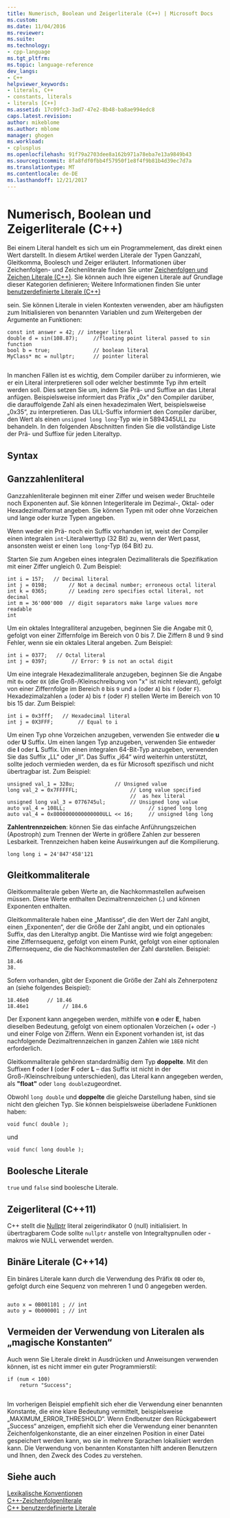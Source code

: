 ```yaml
---
title: Numerisch, Boolean und Zeigerliterale (C++) | Microsoft Docs
ms.custom: 
ms.date: 11/04/2016
ms.reviewer: 
ms.suite: 
ms.technology:
- cpp-language
ms.tgt_pltfrm: 
ms.topic: language-reference
dev_langs:
- C++
helpviewer_keywords:
- literals, C++
- constants, literals
- literals [C++]
ms.assetid: 17c09fc3-3ad7-47e2-8b48-ba8ae994edc8
caps.latest.revision: 
author: mikeblome
ms.author: mblome
manager: ghogen
ms.workload:
- cplusplus
ms.openlocfilehash: 91f79a2703dee8a162b971a78eba7e13a9849b43
ms.sourcegitcommit: 8fa8fdf0fbb4f57950f1e8f4f9b81b4d39ec7d7a
ms.translationtype: MT
ms.contentlocale: de-DE
ms.lasthandoff: 12/21/2017
---
```

# <a name="numeric-boolean-and-pointer-literals--c"></a>Numerisch, Boolean und Zeigerliterale (C++)
Bei einem Literal handelt es sich um ein Programmelement, das direkt einen Wert darstellt. In diesem Artikel werden Literale der Typen Ganzzahl, Gleitkomma, Boolesch und Zeiger erläutert. Informationen über Zeichenfolgen- und Zeichenliterale finden Sie unter [Zeichenfolgen und Zeichen Literale (C++)](../cpp/string-and-character-literals-cpp.md). Sie können auch Ihre eigenen Literale auf Grundlage dieser Kategorien definieren; Weitere Informationen finden Sie unter [benutzerdefinierte Literale (C++)](../cpp/user-defined-literals-cpp.md)  
  
 sein. Sie können Literale in vielen Kontexten verwenden, aber am häufigsten zum Initialisieren von benannten Variablen und zum Weitergeben der Argumente an Funktionen:  
  
```  
const int answer = 42; // integer literal  
double d = sin(108.87);     //floating point literal passed to sin function  
bool b = true;              // boolean literal  
MyClass* mc = nullptr;      // pointer literal  
  
```  
  
 In manchen Fällen ist es wichtig, dem Compiler darüber zu informieren, wie er ein Literal interpretieren soll oder welcher bestimmte Typ ihm erteilt werden soll. Dies setzen Sie um, indem Sie Prä- und Suffixe an das Literal anfügen. Beispielsweise informiert das Präfix „0x“ den Compiler darüber, die darauffolgende Zahl als einen hexadezimalen Wert, beispielsweise „0x35“, zu interpretieren. Das ULL-Suffix informiert den Compiler darüber, den Wert als einen `unsigned long long`-Typ wie in 5894345ULL zu behandeln. In den folgenden Abschnitten finden Sie die vollständige Liste der Prä- und Suffixe für jeden Literaltyp.  
  
## <a name="syntax"></a>Syntax  
  
## <a name="integer-literals"></a>Ganzzahlenliteral  
 Ganzzahlenliterale beginnen mit einer Ziffer und weisen weder Bruchteile noch Exponenten auf. Sie können Integerliterale im Dezimal-, Oktal- oder Hexadezimalformat angeben. Sie können Typen mit oder ohne Vorzeichen und lange oder kurze Typen angeben.  
  
 Wenn weder ein Prä- noch ein Suffix vorhanden ist, weist der Compiler einen integralen `int`-Literalwerttyp (32 Bit) zu, wenn der Wert passt, ansonsten weist er einen `long long`-Typ (64 Bit) zu.  
  
 Starten Sie zum Angeben eines integralen Dezimalliterals die Spezifikation mit einer Ziffer ungleich 0. Zum Beispiel:  
  
```  
int i = 157;   // Decimal literal  
int j = 0198;       // Not a decimal number; erroneous octal literal  
int k = 0365;       // Leading zero specifies octal literal, not decimal  
int m = 36'000'000  // digit separators make large values more readable  
int   
```  
  
 Um ein oktales Integralliteral anzugeben, beginnen Sie die Angabe mit 0, gefolgt von einer Ziffernfolge im Bereich von 0 bis 7. Die Ziffern 8 und 9 sind Fehler, wenn sie ein oktales Literal angeben. Zum Beispiel:  
  
```  
int i = 0377;   // Octal literal  
int j = 0397;        // Error: 9 is not an octal digit  
```  
  
 Um eine integrale Hexadezimalliterale anzugeben, beginnen Sie die Angabe mit `0x` oder `0X` (die Groß-/Kleinschreibung von "x" ist nicht relevant), gefolgt von einer Ziffernfolge im Bereich `0` bis `9` und `a` (oder `A`) bis `f` (oder `F`). Hexadezimalzahlen `a` (oder `A`) bis `f` (oder `F`) stellen Werte im Bereich von 10 bis 15 dar. Zum Beispiel:  
  
```  
int i = 0x3fff;   // Hexadecimal literal  
int j = 0X3FFF;        // Equal to i  
```  
  
 Um einen Typ ohne Vorzeichen anzugeben, verwenden Sie entweder die **u** oder **U** Suffix. Um einen langen Typ anzugeben, verwenden Sie entweder die **l** oder **L** Suffix. Um einen integralen 64-Bit-Typ anzugeben, verwenden Sie das Suffix „LL“ oder „ll“. Das Suffix „i64“ wird weiterhin unterstützt, sollte jedoch vermieden werden, da es für Microsoft spezifisch und nicht übertragbar ist. Zum Beispiel:  
  
```  
unsigned val_1 = 328u;             // Unsigned value  
long val_2 = 0x7FFFFFL;                 // Long value specified   
                                        //  as hex literal  
unsigned long val_3 = 0776745ul;        // Unsigned long value  
auto val_4 = 108LL;                           // signed long long  
auto val_4 = 0x8000000000000000ULL << 16;     // unsigned long long   
```  
  
 **Zahlentrennzeichen**: können Sie das einfache Anführungszeichen (Apostroph) zum Trennen der Werte in größere Zahlen zur besseren Lesbarkeit. Trennzeichen haben keine Auswirkungen auf die Kompilierung.  
  
```  
long long i = 24'847'458'121  
```  
  
## <a name="floating-point-literals"></a>Gleitkommaliterale  
 Gleitkommaliterale geben Werte an, die Nachkommastellen aufweisen müssen. Diese Werte enthalten Dezimaltrennzeichen (**.**) und können Exponenten enthalten.  
  
 Gleitkommaliterale haben eine „Mantisse“, die den Wert der Zahl angibt, einen „Exponenten“, der die Größe der Zahl angibt, und ein optionales Suffix, das den Literaltyp angibt. Die Mantisse wird wie folgt angegeben: eine Ziffernsequenz, gefolgt von einem Punkt, gefolgt von einer optionalen Ziffernsequenz, die die Nachkommastellen der Zahl darstellen. Beispiel:  
  
```  
18.46  
38.  
```  
  
 Sofern vorhanden, gibt der Exponent die Größe der Zahl als Zehnerpotenz an (siehe folgendes Beispiel):  
  
```  
18.46e0      // 18.46  
18.46e1           // 184.6  
```  
  
 Der Exponent kann angegeben werden, mithilfe von **e** oder **E**, haben dieselben Bedeutung, gefolgt von einem optionalen Vorzeichen (+ oder -) und einer Folge von Ziffern.  Wenn ein Exponent vorhanden ist, ist das nachfolgende Dezimaltrennzeichen in ganzen Zahlen wie `18E0` nicht erforderlich.  
  
 Gleitkommaliterale gehören standardmäßig dem Typ **doppelte**. Mit den Suffixen **f** oder **l** (oder **F** oder **L** – das Suffix ist nicht in der Groß-/Kleinschreibung unterschieden), das Literal kann angegeben werden, als  **"float"** oder `long double`zugeordnet.  
  
 Obwohl `long double` und **doppelte** die gleiche Darstellung haben, sind sie nicht den gleichen Typ. Sie können beispielsweise überladene Funktionen haben:  
  
```  
void func( double );  
```  
  
 und  
  
```  
void func( long double );  
```  
  
## <a name="boolean-literals"></a>Boolesche Literale  
 `true` und `false` sind boolesche Literale.  
  
## <a name="pointer-literal-c11"></a>Zeigerliteral (C++11)  
 C++ stellt die [Nullptr](../cpp/nullptr.md) literal zeigerindikator 0 (null) initialisiert. In übertragbarem Code sollte `nullptr` anstelle von Integraltypnullen oder -makros wie NULL verwendet werden.  
  
## <a name="binary-literals-c14"></a>Binäre Literale (C++14)  
 Ein binäres Literale kann durch die Verwendung des Präfix `0B` oder `0b`, gefolgt durch eine Sequenz von mehreren 1 und 0 angegeben werden.  
  
```  
  
auto x = 0B001101 ; // int  
auto y = 0b000001 ; // int  
```  
  
## <a name="avoid-using-literals-as-magic-constants"></a>Vermeiden der Verwendung von Literalen als „magische Konstanten“  
 Auch wenn Sie Literale direkt in Ausdrücken und Anweisungen verwenden können, ist es nicht immer ein guter Programmierstil:  
  
```  
if (num < 100)  
    return "Success";  
  
```  
  
 Im vorherigen Beispiel empfiehlt sich eher die Verwendung einer benannten Konstante, die eine klare Bedeutung vermittelt, beispielsweise „MAXIMUM_ERROR_THRESHOLD“. Wenn Endbenutzer den Rückgabewert „Success“ anzeigen, empfiehlt sich eher die Verwendung einer benannten Zeichenfolgenkonstante, die an einer einzelnen Position in einer Datei gespeichert werden kann, wo sie in mehrere Sprachen lokalisiert werden kann. Die Verwendung von benannten Konstanten hilft anderen Benutzern und Ihnen, den Zweck des Codes zu verstehen.  
  
## <a name="see-also"></a>Siehe auch  
 [Lexikalische Konventionen](../cpp/lexical-conventions.md)   
 [C++-Zeichenfolgenliterale](../cpp/string-and-character-literals-cpp.md)   
 [C++ benutzerdefinierte Literale](../cpp/user-defined-literals-cpp.md)